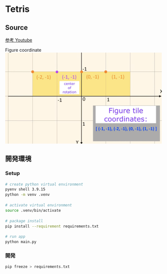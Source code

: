 # Tetris

## Source

[参考 Youtube](https://www.youtube.com/watch?v=7kGNs5R-AM8)

Figure coordinate
![figure](images/figure_coordinate.png)

## 開発環境

### Setup

```bash
# create python virtual environment
pyenv shell 3.9.15
python -m venv .venv

# activate virtual environment
source .venv/bin/activate

# package install
pip install --requirement requirements.txt

# run app
python main.py
```

### 開発

```bash
pip freeze > requirements.txt
```
